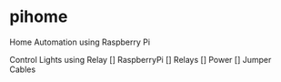 pihome
======

Home Automation using Raspberry Pi

Control Lights using Relay
[] RaspberryPi
[] Relays
[] Power 
[] Jumper Cables